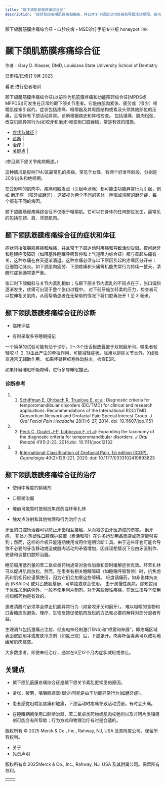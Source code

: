 ```yaml
---
title: "颞下颌肌筋膜疼痛综合征"
description: "症状包括咀嚼肌疼痛和触痛，并且常于下颌运动时疼痛和导致活动受限。夜间磨牙和睡眠呼吸障碍（如阻塞性睡眠呼吸暂停和上气道阻力综合征）都与晨起头痛有关，这种疼痛在白天逐渐消退。这种疼痛必须与以下原因引起的疼痛区分开来： 巨细胞动脉炎。如下颌肌肉疲劳、下颌疼痛和头痛等机能失常行为持续一整天，清醒时症状通常更严重。"
---
```


﻿颞下颌肌筋膜疼痛综合征 \- 口腔疾病 \- MSD诊疗手册专业版 honeypot link

# 颞下颌肌筋膜疼痛综合征

作者：Gary D. Klasser, DMD, Louisiana State University School of Dentistry

已审核/已修订 9月 2023

看法 进行患者培训

颞下颌肌筋膜疼痛综合征(以前称为肌筋膜疼痛和功能障碍综合征\[MPDS或MFPDS\])可发生在正常的颞下颌关节患者。它是由肌肉紧张、疲劳或（很少）咀嚼肌痉挛引起的。症状包括疼痛、咀嚼器及其周围结构或累及头颈其他部位的压痛，且常伴有下颌活动异常。诊断根据病史和体格检查。 包括镇痛、肌肉松弛、改变机能异常行为(如咬牙和磨牙)和使用口腔器械，常是有效的措施。

- [症状与体征](#症状与体征_v951005_zh) \|
- [诊断](#诊断_v951011_zh) \|
- [治疗](#治疗_v951017_zh) \|
- [关键点](#关键点_v8132916_zh) \|

(参见颞下颌关节疾病概述。）

这种情况是影响TMJ区最常见的疾病，常见于女性，有两个好发年龄段，分别是20岁出头和绝经期。

在受影响的肌肉中，疼痛和触发点（引起牵涉痛）都可能由功能异常行为引起，例如 磨牙症 （咬牙或磨牙），这被视为两个不同的实体：睡眠或清醒的磨牙症，每个都有不同的病因。

颞下颌肌筋膜疼痛综合征不仅限于咀嚼肌。它可以在身体的任何部位发生，最常见的包括在颈、肩、背部肌肉。

## 颞下颌肌筋膜疼痛综合征的症状和体征

症状包括咀嚼肌疼痛和触痛，并且常于下颌运动时疼痛和导致活动受限。夜间磨牙和睡眠呼吸障碍（如阻塞性睡眠呼吸暂停和上气道阻力综合征）都与晨起头痛有关，这种疼痛在白天逐渐消退。这种疼痛必须与以下原因引起的疼痛区分开来： 巨细胞动脉炎。如下颌肌肉疲劳、下颌疼痛和头痛等机能失常行为持续一整天，清醒时症状通常更严重。

张口时下颌偏斜与关节内紊乱相似；与颞下颌关节内紊乱的不同点在于，张口偏斜逐渐发生，疼痛可出现于整个张口过程中。 对下前牙施加轻柔的压力，检查者可以拉伸相关肌肉，从而帮助患者在无帮助的情况下将口腔再张开 1 至 3 毫米。

## 颞下颌肌筋膜疼痛综合征的诊断

- 临床评估

- 有时采取多导睡眠描记


一个简单的试验可能有助于诊断。2～3个压舌板放叠置于双侧磨牙间，嘱患者轻轻咬 (1, 2, 3)由此产生的牵拉作用，可能减轻症状。除用以排除关节炎外，X线检查通常无辅助作用。 如果怀疑巨细胞性动脉炎，检查ESR。

如果怀疑睡眠呼吸障碍，进行多导睡眠描记。

### 诊断参考

1. 1. [Schiffman E, Ohrbach R, Truelove E, et al](https://pubmed.ncbi.nlm.nih.gov/24482784/): Diagnostic criteria for temporomandibular disorders (DC/TMD) for clinical and research applications: Recommendations of the International RDC/TMD Consortium Network and Orofacial Pain Special Interest Group. _J Oral Facial Pain Headache_ 28(1):6-27, 2014. doi: 10.11607/jop.1151

2. 2. [Peck C, Goulet J-P, Lobbezoo F, et al](https://pubmed.ncbi.nlm.nih.gov/24443898/): Expanding the taxonomy of the diagnostic criteria for temporomandibular disorders. _J Oral Rehabil_ 41(1):2-23, 2014.doi: 10.1111/joor.12132

3. 3. [International Classification of Orofacial Pain, 1st edition (ICOP).](https://pubmed.ncbi.nlm.nih.gov/32103673/) _Cephalalgia_ 40(2):129-221, 2020. doi: 10.1177/0333102419893823


## 颞下颌肌筋膜疼痛综合征的治疗

- 使用中等度的镇痛剂

- 口腔矫治器

- 睡前可能暂时使用抗焦虑药或环苯扎林

- 触发点注射和其他物理和行为治疗方式


牙医的口腔矫治器可以防止牙齿相互接触，从而减少由牙医造成的伤害。 磨牙症。 非处方热塑性口腔保护装置（煮沸和咬）在许多运动用品商店或药店能够买到；然而，这样的合板只能短期使用或用作短期诊断工具。由于这些牙套可能会导致不必要的牙齿移动或造成肌肉活动的矛盾增加，因此理想情况下应由牙医制作、安装和调整口腔矫治器。

睡前服用低剂量的苯二氮卓类药物通常对急性加重和暂时缓解症状有效。环苯扎林可以促进肌肉放松。然而，在患者有相关睡眠障碍（如睡眠呼吸暂停）时，抗焦虑药和肌松药应谨慎使用，因为它们会加重这些障碍。 轻度镇痛药，如非甾体抗炎药 (NSAIDs) 或对乙酰氨基酚，可单独或联合使用。 由于属慢性疾病，除短暂用于急性加剧病例外，一般不使用阿片制剂。对于某些慢性疼痛，在医生指导下使用抗抑郁药物是有效的。

患者清醒时必须学会停止机能异常行为（如紧咬牙关和磨牙）。 难以咀嚼的食物和口香糖应当避免。理疗、生物反馈促使肌肉放松的方法和必要的解释对部分患者有益。

生理调节包括激痛点注射、经皮电神经刺激(TENS)和“喷雾和伸展”，即疼痛区域表面皮肤用冰或皮肤冷冻剂（如氯己烷）后，下颌张开。肉毒杆菌毒素可以成功地缓解肌肉痉挛。

大多数患者，即使未经治疗，通常在6至12个月内症状减轻或停止。

## 关键点

- 颞下颌肌筋膜疼痛综合征是颞下颌关节紊乱更常见的原因。

- 紧张，疲劳，咀嚼肌痉挛(很少)可能是由于功能异常行为(如磨牙症)。

- 患者感觉咀嚼肌疼痛和触痛，下颌运动时疼痛导致活动受限，有时会头痛。

- 在睡眠期间使用口腔矫治器、苯二氮卓类药物或肌肉松弛剂以及非阿片类镇痛剂可能会有所帮助；行为方式和物理治疗有时是合适的。




版权所有 © 2025
Merck & Co., Inc., Rahway, NJ, USA 及其附属公司。保留所有权利。

- 关于
- 免责声明

版权所有© 2025Merck & Co., Inc., Rahway, NJ, USA 及其附属公司。保留所有权利。

|     |     |
| --- | --- |
|  |  |